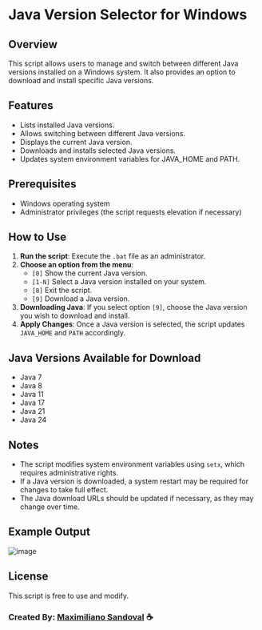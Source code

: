 # Java Version Selector for Windows

## Overview
This script allows users to manage and switch between different Java versions installed on a Windows system. It also provides an option to download and install specific Java versions.

## Features
- Lists installed Java versions.
- Allows switching between different Java versions.
- Displays the current Java version.
- Downloads and installs selected Java versions.
- Updates system environment variables for JAVA_HOME and PATH.

## Prerequisites
- Windows operating system
- Administrator privileges (the script requests elevation if necessary)

## How to Use
1. **Run the script**: Execute the `.bat` file as an administrator.
2. **Choose an option from the menu**:
   - `[0]` Show the current Java version.
   - `[1-N]` Select a Java version installed on your system.
   - `[8]` Exit the script.
   - `[9]` Download a Java version.
3. **Downloading Java**: If you select option `[9]`, choose the Java version you wish to download and install.
4. **Apply Changes**: Once a Java version is selected, the script updates `JAVA_HOME` and `PATH` accordingly.

## Java Versions Available for Download
- Java 7
- Java 8
- Java 11
- Java 17
- Java 21
- Java 24

## Notes
- The script modifies system environment variables using `setx`, which requires administrative rights.
- If a Java version is downloaded, a system restart may be required for changes to take full effect.
- The Java download URLs should be updated if necessary, as they may change over time.

## Example Output
![image](https://github.com/user-attachments/assets/594356d3-a210-4225-82f7-364129b44de9)


## License
This script is free to use and modify.

### Created By: [Maximiliano Sandoval](https://github.com/maxisandoval37) ☕
